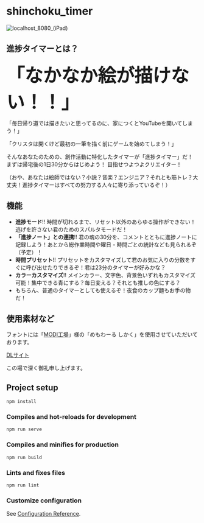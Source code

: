 # shinchoku_timer

![localhost_8080_(iPad)](https://user-images.githubusercontent.com/20468497/69818242-ab09b080-123f-11ea-8657-d89a96c66c28.png)

## 進捗タイマーとは？

<span style="font-size: 3rem;"> **「なかなか絵が描けない！！」** </span>

「毎日帰り道では描きたいと思ってるのに、家につくとYouTubeを開いてしまう！」

「クリスタは開くけど最初の一筆を描く前にゲームを始めてしまう！」

そんなあなたのための、創作活動に特化したタイマーが「進捗タイマー」だ！
まずは帰宅後の1日30分からはじめよう！
目指せつよつよクリエイター！

（おや、あなたは絵師ではない？小説？音楽？エンジニア？それとも筋トレ？大丈夫！進捗タイマーはすべての努力する人々に寄り添っているぞ！）

## 機能

- **進捗モード**!! 時間が切れるまで、リセット以外のあらゆる操作ができない！逃げを許さない君のためのスパルタモードだ！
- **「進捗ノート」との連携**!! 君の魂の30分を、コメントとともに進捗ノートに記録しよう！あとから総作業時間や曜日・時間ごとの統計なども見られるぞ（予定）！
- **時間プリセット**!! プリセットをカスタマイズして君のお気に入りの分数をすぐに呼び出せたりできるぞ！君は23分のタイマーが好みかな？
- **カラーカスタマイズ**!! メインカラー、文字色、背景色いずれもカスタマイズ可能！集中できる青にする？毎日変える？それとも推しの色にする？
- もちろん、普通のタイマーとしても使えるぞ！夜食のカップ麺もお手の物だ！

## 使用素材など

フォントには「[MODI工場](http://modi.jpn.org/)」様の「めもわーる しかく」を使用させていただいております。

[DLサイト](http://modi.jpn.org/font_memoir.php)

この場で深く御礼申し上げます。

## Project setup
```
npm install
```

### Compiles and hot-reloads for development
```
npm run serve
```

### Compiles and minifies for production
```
npm run build
```

### Lints and fixes files
```
npm run lint
```

### Customize configuration
See [Configuration Reference](https://cli.vuejs.org/config/).
